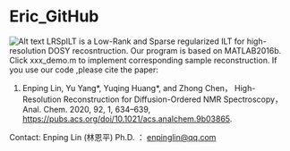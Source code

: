 # Eric_GitHub
![Alt text](GA.jpg)
LRSpILT is a Low-Rank and Sparse regularized ILT for high-resolution DOSY recosntruction. 
Our program is based on MATLAB2016b. Click xxx_demo.m to implement corresponding sample reconstruction.
If you use our code ,please cite the paper:

1. Enping Lin, Yu Yang*, Yuqing Huang*, and Zhong Chen， High-Resolution Reconstruction for Diffusion-Ordered NMR Spectroscopy，Anal. Chem. 2020, 92, 1, 634–639, https://pubs.acs.org/doi/10.1021/acs.analchem.9b03865.
   
Contact: Enping Lin (林恩平) Ph.D. ：  enpinglin@qq.com
